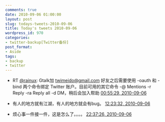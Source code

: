 ```yaml
---
comments: true
date: 2010-09-06 01:00:00
layout: post
slug: todays-tweets-2010-09-06
title: Today's tweets 2010-09-06
wordpress_id: 970
categories:
- twitter-backup[Twitter备份]
post_format:
- Aside
tags:
- backup
- twitter
---
```





  * RT [@rainux](http://twitter.com/rainux): Gtalk加 [twimeido@gmail.com](mailto:twimeido@gmail.com) 好友之后需要使用 -oauth 和 -bind 两个命令绑定 Twitter 账户。目前可用的其它命令 -@ Mentions -r Reply -ra Reply all -d DM，稍后会加入帮助 [00:55:29, 2010-09-06](http://twitter.com/gfrog/statuses/23073514496)





  * 有人的地方就有江湖，有人的地方就会有bug。 [12:23:32, 2010-09-06](http://twitter.com/gfrog/statuses/23116167774)





  * 烦心事一件接一件，这是怎么了。。。。 [22:37:26, 2010-09-06](http://twitter.com/gfrog/statuses/23149834989)




